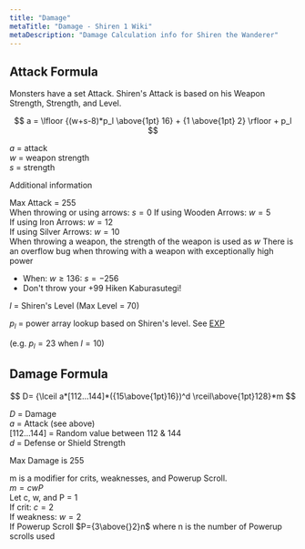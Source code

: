 ```yaml
---
title: "Damage"
metaTitle: "Damage - Shiren 1 Wiki"
metaDescription: "Damage Calculation info for Shiren the Wanderer"
---
```


## Attack Formula

Monsters have a set Attack. Shiren's Attack is based on his Weapon Strength, Strength, and Level.

$$
a = \lfloor {(w+s-8)*p_l \above{1pt} 16} + {1 \above{1pt} 2} \rfloor + p_l
$$

$a$ = attack  
$w$ = weapon strength  
$s$ = strength  

Additional information

Max Attack = 255  
When throwing or using arrows: $s=0$
If using Wooden Arrows: $w=5$  
If using Iron Arrows: $w=12$  
If using Silver Arrows: $w=10$  
When throwing a weapon, the strength of the weapon is used as $w$
There is an overflow bug when throwing with a weapon with exceptionally high power

- When: $w\ge136$: $s=-256$
- Don't throw your +99 Hiken Kaburasutegi!

$l$ = Shiren's Level (Max Level = 70)

$p_l$ = power array lookup based on Shiren's level. See [EXP](../experience/)

(e.g. $p_l = 23$ when $l=10$)

## Damage Formula

$$
D= {\lceil a*[112...144]*({15\above{1pt}16})^d \rceil\above{1pt}128}*m
$$

$D$ = Damage  
$a$ = Attack (see above)  
$[112...144]$ = Random value between 112 & 144  
$d$ = Defense or Shield Strength

Max Damage is 255

m is a modifier for crits, weaknesses, and Powerup Scroll.  
$m=cwP$  
Let c, w, and P = 1  
If crit: $c=2$  
If weakness: $w=2$  
If Powerup Scroll $P={3\above{}2}n$ where n is the number of Powerup scrolls used
